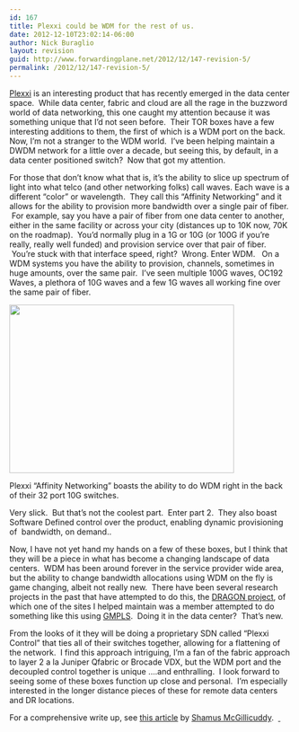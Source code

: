 ```yaml
---
id: 167
title: Plexxi could be WDM for the rest of us.
date: 2012-12-10T23:02:14-06:00
author: Nick Buraglio
layout: revision
guid: http://www.forwardingplane.net/2012/12/147-revision-5/
permalink: /2012/12/147-revision-5/
---
```

[Plexxi](http://www.plexxi.com) is an interesting product that has recently emerged in the data center space.  While data center, fabric and cloud are all the rage in the buzzword world of data networking, this one caught my attention because it was something unique that I&#8217;d not seen before.  Their TOR boxes have a few interesting additions to them, the first of which is a WDM port on the back. Now, I&#8217;m not a stranger to the WDM world.  I&#8217;ve been helping maintain a DWDM network for a little over a decade, but seeing this, by default, in a data center positioned switch?  Now that got my attention.

For those that don&#8217;t know what that is, it&#8217;s the ability to slice up spectrum of light into what telco (and other networking folks) call waves. Each wave is a different &#8220;color&#8221; or wavelength.  They call this &#8220;Affinity Networking&#8221; and it allows for the ability to provision more bandwidth over a single pair of fiber.  For example, say you have a pair of fiber from one data center to another, either in the same facility or across your city (distances up to 10K now, 70K on the roadmap).  You&#8217;d normally plug in a 1G or 10G (or 100G if you&#8217;re really, really well funded) and provision service over that pair of fiber.  You&#8217;re stuck with that interface speed, right?  Wrong. Enter WDM.   On a WDM systems you have the ability to provision, channels, sometimes in huge amounts, over the same pair.  I&#8217;ve seen multiple 100G waves, OC192 Waves, a plethora of 10G waves and a few 1G waves all working fine over the same pair of fiber.

[<img class="aligncenter size-full wp-image-163" title="prism4c" src="http://www.forwardingplane.net/wp-content/uploads/2012/12/prism4c.gif" alt="" width="400" height="300" srcset="http://www.forwardingplane.net/wp-content/uploads/2012/12/prism4c.gif 400w, http://www.forwardingplane.net/wp-content/uploads/2012/12/prism4c-300x225.gif 300w" sizes="(max-width: 400px) 100vw, 400px" />](http://www.forwardingplane.net/wp-content/uploads/2012/12/prism4c.gif)

Plexxi &#8220;Affinity Networking&#8221; boasts the ability to do WDM right in the back of their 32 port 10G switches.

Very slick.  But that&#8217;s not the coolest part.  Enter part 2.  They also boast Software Defined control over the product, enabling dynamic provisioning of  bandwidth, on demand..

Now, I have not yet hand my hands on a few of these boxes, but I think that they will be a piece in what has become a changing landscape of data centers.  WDM has been around forever in the service provider wide area, but the ability to change bandwidth allocations using WDM on the fly is game changing, albeit not really new.  There have been several research projects in the past that have attempted to do this, the [DRAGON project](http://dragon.maxgigapop.net/twiki/bin/view/DRAGON/WebHome), of which one of the sites I helped maintain was a member attempted to do something like this using [GMPLS](http://en.wikipedia.org/wiki/Generalized_Multi-Protocol_Label_Switching).  Doing it in the data center?  That&#8217;s new.

From the looks of it they will be doing a proprietary SDN called &#8220;Plexxi Control&#8221; that ties all of their switches together, allowing for a flattening of the network.  I find this approach intriguing, I&#8217;m a fan of the fabric approach to layer 2 a la Juniper Qfabric or Brocade VDX, but the WDM port and the decoupled control together is unique &#8230;.and enthralling.  I look forward to seeing some of these boxes function up close and personal.  I&#8217;m especially interested in the longer distance pieces of these for remote data centers and DR locations.

For a comprehensive write up, see [this article](http://searchnetworking.techtarget.com/news/2240173858/Plexxi-SDN-includes-tiered-controller-data-center-based-WDM) by [Shamus McGillicuddy](http://searchnetworking.techtarget.com/contributor/Shamus-McGillicuddy).  [ ](http://searchnetworking.techtarget.com/news/2240173858/Plexxi-SDN-includes-tiered-controller-data-center-based-WDM)

###